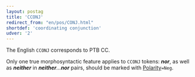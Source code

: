 ```yaml
---
layout: postag
title: 'CCONJ'
redirect_from: "en/pos/CONJ.html"
shortdef: 'coordinating conjunction'
udver: '2'
---
```


The English `CCONJ` corresponds to PTB CC.

Only one true morphosyntactic feature applies to `CCONJ` tokens: _<b>nor</b>_, as well as _<b>neither</b>_ in _<b>neither</b>...<b>nor</b>_ pairs, should be marked with [Polarity]()`=Neg`.

<!-- Interlanguage links updated Po 11. listopadu 2024, 20:09:20 CET -->

